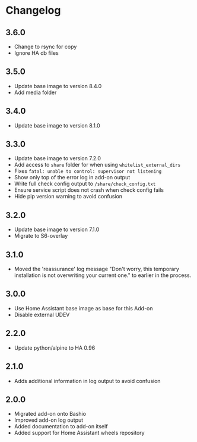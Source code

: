 # Changelog

## 3.6.0

- Change to rsync for copy
- Ignore HA db files

## 3.5.0

- Update base image to version 8.4.0
- Add media folder

## 3.4.0

- Update base image to version 8.1.0

## 3.3.0

- Update base image to version 7.2.0
- Add access to `share` folder for when using `whitelist_external_dirs`
- Fixes `fatal: unable to control: supervisor not listening`
- Show only top of the error log in add-on output
- Write full check config output to `/share/check_config.txt`
- Ensure service script does not crash when check config fails
- Hide pip version warning to avoid confusion

## 3.2.0

- Update base image to version 7.1.0
- Migrate to S6-overlay

## 3.1.0

- Moved the 'reassurance' log message "Don't worry, this temporary installation is not overwriting your current one." to earlier in the process.

## 3.0.0

- Use Home Assistant base image as base for this Add-on
- Disable external UDEV

## 2.2.0

- Update python/alpine to HA 0.96

## 2.1.0

- Adds additional information in log output to avoid confusion

## 2.0.0

- Migrated add-on onto Bashio
- Improved add-on log output
- Added documentation to add-on itself
- Added support for Home Assistant wheels repository
